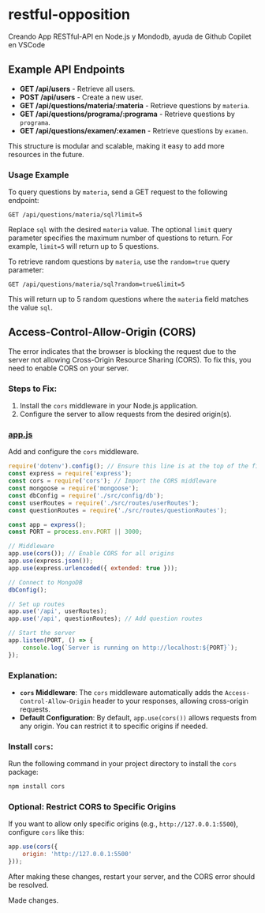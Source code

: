 # restful-opposition
Creando App RESTful-API en Node.js y Mondodb, ayuda de Github Copilet en VSCode

## Example API Endpoints

- **GET /api/users** - Retrieve all users.
- **POST /api/users** - Create a new user.
- **GET /api/questions/materia/:materia** - Retrieve questions by `materia`.
- **GET /api/questions/programa/:programa** - Retrieve questions by `programa`.
- **GET /api/questions/examen/:examen** - Retrieve questions by `examen`.

This structure is modular and scalable, making it easy to add more resources in the future.

### Usage Example

To query questions by `materia`, send a GET request to the following endpoint:

```
GET /api/questions/materia/sql?limit=5
```

Replace `sql` with the desired `materia` value. The optional `limit` query parameter specifies the maximum number of questions to return. For example, `limit=5` will return up to 5 questions.

To retrieve random questions by `materia`, use the `random=true` query parameter:

```
GET /api/questions/materia/sql?random=true&limit=5
```

This will return up to 5 random questions where the `materia` field matches the value `sql`.

## Access-Control-Allow-Origin (CORS)

The error indicates that the browser is blocking the request due to the server not allowing Cross-Origin Resource Sharing (CORS). To fix this, you need to enable CORS on your server.

### Steps to Fix:
1. Install the `cors` middleware in your Node.js application.
2. Configure the server to allow requests from the desired origin(s).

### [app.js](file:///home/zodd/Documentos/%40Documentos/Master2024/curso%202024/2595_MEAN_ALUMNOS/MEAN/05_MEAN/04_Oposicion/restful-opposition/app.js)

Add and configure the `cors` middleware.

```javascript
require('dotenv').config(); // Ensure this line is at the top of the file
const express = require('express');
const cors = require('cors'); // Import the CORS middleware
const mongoose = require('mongoose');
const dbConfig = require('./src/config/db');
const userRoutes = require('./src/routes/userRoutes');
const questionRoutes = require('./src/routes/questionRoutes');

const app = express();
const PORT = process.env.PORT || 3000;

// Middleware
app.use(cors()); // Enable CORS for all origins
app.use(express.json());
app.use(express.urlencoded({ extended: true }));

// Connect to MongoDB
dbConfig();

// Set up routes
app.use('/api', userRoutes);
app.use('/api', questionRoutes); // Add question routes

// Start the server
app.listen(PORT, () => {
    console.log(`Server is running on http://localhost:${PORT}`);
});
```

### Explanation:
- **`cors` Middleware**: The `cors` middleware automatically adds the `Access-Control-Allow-Origin` header to your responses, allowing cross-origin requests.
- **Default Configuration**: By default, `app.use(cors())` allows requests from any origin. You can restrict it to specific origins if needed.

### Install `cors`:
Run the following command in your project directory to install the `cors` package:
```bash
npm install cors
```

### Optional: Restrict CORS to Specific Origins
If you want to allow only specific origins (e.g., `http://127.0.0.1:5500`), configure `cors` like this:
```javascript
app.use(cors({
    origin: 'http://127.0.0.1:5500'
}));
```

After making these changes, restart your server, and the CORS error should be resolved.

Made changes.